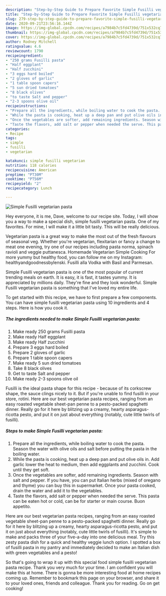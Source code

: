 ```yaml
---
description: "Step-by-Step Guide to Prepare Favorite Simple Fusilli vegetarian pasta"
title: "Step-by-Step Guide to Prepare Favorite Simple Fusilli vegetarian pasta"
slug: 279-step-by-step-guide-to-prepare-favorite-simple-fusilli-vegetarian-pasta
date: 2020-09-21T23:56:16.144Z
image: https://img-global.cpcdn.com/recipes/a7984b7c5fd4739d/751x532cq70/simple-fusilli-vegetarian-pasta-recipe-main-photo.jpg
thumbnail: https://img-global.cpcdn.com/recipes/a7984b7c5fd4739d/751x532cq70/simple-fusilli-vegetarian-pasta-recipe-main-photo.jpg
cover: https://img-global.cpcdn.com/recipes/a7984b7c5fd4739d/751x532cq70/simple-fusilli-vegetarian-pasta-recipe-main-photo.jpg
author: Rodney Mitchell
ratingvalue: 4.6
reviewcount: 1790
recipeingredient:
- "250 grams Fusilli pasta"
- "Half eggplant"
- "Half zucchini"
- "3 eggs hard boiled"
- "2 gloves of garlic"
- "1 table spoon capers"
- "5 sun dried tomatoes"
- "8 black olives"
- "to taste Salt and pepper"
- "2-3 spoons olive oil"
recipeinstructions:
- "Prepare all the ingredients, while boiling water to cook the pasta. Season the water with olive oils and salt before putting the pasta in the boiling water."
- "While the pasta is cooking, heat up a deep pan and put olive oils in. Add garlic lower the heat to medium, then add eggplants and zucchini. Cook until they get soft."
- "Once the vegetables are softer, add remaining ingredients. Season with salt and pepper. If you have, you can put Italian herbs (mixed of oregano and thyme) you can buy this in supermarket. Once your pasta cooked, drain the water and add it to the vegetables."
- "Taste the flavors, add salt or pepper when needed the serve. This pasta can be eaten hot or cold, can be for starter or main course. Buon appetito."
categories:
- Recipe
tags:
- simple
- fusilli
- vegetarian

katakunci: simple fusilli vegetarian 
nutrition: 118 calories
recipecuisine: American
preptime: "PT30M"
cooktime: "PT56M"
recipeyield: "2"
recipecategory: Lunch

---
```



![Simple Fusilli vegetarian pasta](https://img-global.cpcdn.com/recipes/a7984b7c5fd4739d/751x532cq70/simple-fusilli-vegetarian-pasta-recipe-main-photo.jpg)

Hey everyone, it is me, Dave, welcome to our recipe site. Today, I will show you a way to make a special dish, simple fusilli vegetarian pasta. One of my favorites. For mine, I will make it a little bit tasty. This will be really delicious.

Vegetarian pasta is a great way to make the most out of the fresh flavours of seasonal veg. Whether you&#39;re vegetarian, flexitarian or fancy a change to meat one evening, try one of our recipes including pasta norma, spinach ravioli and veggie puttanesca. Homemade Vegetarian Simple Cooking For more yummy but healthy food, you can follow me on my Instagram: healthyandgoodnessbylenski. Fusilli alla Vodka with Basil and Parmesan.

Simple Fusilli vegetarian pasta is one of the most popular of current trending meals on earth. It is easy, it is fast, it tastes yummy. It is appreciated by millions daily. They're fine and they look wonderful. Simple Fusilli vegetarian pasta is something that I've loved my entire life.


To get started with this recipe, we have to first prepare a few components. You can have simple fusilli vegetarian pasta using 10 ingredients and 4 steps. Here is how you cook it.

<!--inarticleads1-->

##### The ingredients needed to make Simple Fusilli vegetarian pasta:

1. Make ready 250 grams Fusilli pasta
1. Make ready Half eggplant
1. Make ready Half zucchini
1. Prepare 3 eggs hard boiled
1. Prepare 2 gloves of garlic
1. Prepare 1 table spoon capers
1. Make ready 5 sun dried tomatoes
1. Take 8 black olives
1. Get to taste Salt and pepper
1. Make ready 2-3 spoons olive oil


Fusilli is the ideal pasta shape for this recipe - because of its corkscrew shape, the sauce clings nicely to it. But if you&#39;re unable to find fusilli in your store, rotini. Here are our best vegetarian pasta recipes, ranging from an easy roasted vegetable sheet-pan penne to a pesto-packed spaghetti dinner. Really go for it here by blitzing up a creamy, hearty asparagus-ricotta pesto, and put it on just about everything (notably, cute little twirls of fusilli). 

<!--inarticleads2-->

##### Steps to make Simple Fusilli vegetarian pasta:

1. Prepare all the ingredients, while boiling water to cook the pasta. Season the water with olive oils and salt before putting the pasta in the boiling water.
1. While the pasta is cooking, heat up a deep pan and put olive oils in. Add garlic lower the heat to medium, then add eggplants and zucchini. Cook until they get soft.
1. Once the vegetables are softer, add remaining ingredients. Season with salt and pepper. If you have, you can put Italian herbs (mixed of oregano and thyme) you can buy this in supermarket. Once your pasta cooked, drain the water and add it to the vegetables.
1. Taste the flavors, add salt or pepper when needed the serve. This pasta can be eaten hot or cold, can be for starter or main course. Buon appetito.


Here are our best vegetarian pasta recipes, ranging from an easy roasted vegetable sheet-pan penne to a pesto-packed spaghetti dinner. Really go for it here by blitzing up a creamy, hearty asparagus-ricotta pesto, and put it on just about everything (notably, cute little twirls of fusilli). It&#39;s simple to make and packs three of your five-a-day into one delicious meal. Try this zesty pasta dish for a quick and healthy veggie lunch option. I spotted a box of fusilli pasta in my pantry and immediately decided to make an Italian dish with green vegetables and a pesto! 

So that's going to wrap it up with this special food simple fusilli vegetarian pasta recipe. Thank you very much for your time. I am confident you will make this at home. There is gonna be more interesting food at home recipes coming up. Remember to bookmark this page on your browser, and share it to your loved ones, friends and colleague. Thank you for reading. Go on get cooking!
